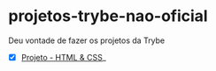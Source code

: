 # projetos-trybe-nao-oficial
Deu vontade de fazer os projetos da Trybe

- [x] [Projeto - HTML & CSS](https://vinicius-grandi.github.io/projetos-trybe-nao-oficial/lessons-learned/index.html)_
